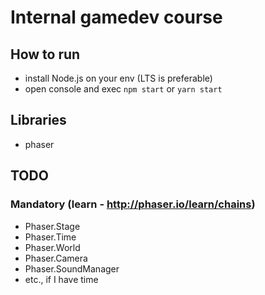 # Internal gamedev course

## How to run
- install Node.js on your env (LTS is preferable)
- open console and exec `npm start` or `yarn start`

## Libraries
- phaser

## TODO
### Mandatory (learn - http://phaser.io/learn/chains)
- Phaser.Stage
- Phaser.Time
- Phaser.World
- Phaser.Camera
- Phaser.SoundManager
- etc., if I have time

